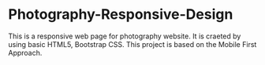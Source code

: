 # Photography-Responsive-Design

This is a responsive web page for photography website. It is craeted by using basic HTML5, Bootstrap CSS. This project is based on the Mobile First Approach.
